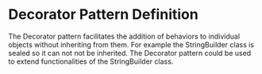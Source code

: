 # Decorator Pattern Definition

The Decorator pattern facilitates the addition of behaviors to individual objects without inheriting from them.
For example the StringBuilder class is sealed so it can not not be inherited. The Decorator pattern could be used to extend functionalities of the StringBuilder class.
